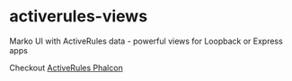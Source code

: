 # activerules-views
Marko UI with ActiveRules data - powerful views for Loopback or Express apps

Checkout [ActiveRules Phalcon](https://github.com/bwinkers/docker-php7-phalcon)
